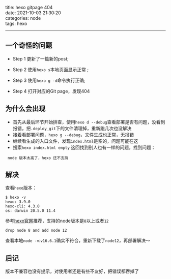 title: hexo gitpage 404  
date: 2021-10-03 21:30:20  
categories: node  
tags: hexo  

---



## 一个奇怪的问题

* Step 1 更新了一篇新的post;

* Step 2 使用`hexo s`本地页面显示正常 ;

* Step 3 使用`hexo g -d`命令执行正确;

* Step 4 打开对应的Git page，发现404

## 为什么会出现

* 首先从最后环节开始排查，使用`hexo d --debug`查看部署是否有问题，没看到报错，把`.deploy_git`下的文件清理掉，重新跑几次也没解决
* 接着看部署问题，`hexo g --debug`，文件生成也正常，无报错
* 继续看生成的入口文件，发现`index.html`是空的，问题可能在这
* 搜索`hexo index.html empty` 这回找到别人也有一样的问题，找到问题：

```
 node 版本太高了，hexo 还不支持
```

## 解决

查看`hexo`版本：

```
$ hexo -v                                                                            
hexo: 3.9.0
hexo-cli: 4.3.0
os: darwin 20.5.0 11.4
```

参考[hexo官网](https://hexo.io/news/2021/07/09/hexo-renderer-pug-2-0-0-hexo-cli-4-3-0-hexo-paginaiton-2-0-0-hexo-clean-css-2-0-0/)推荐，支持的node版本是`8`以上或者`12`

```
drop node 8 and add node 12
```

查看本地`node -v`:`v16.6.1`确实不符合，重新下载了`node12`，再部署解决～

## 后记

版本不兼容也没有提示，对使用者还是有些不友好，把错误都吞掉了
